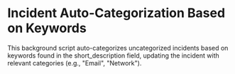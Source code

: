 # Incident Auto-Categorization Based on Keywords

This background script auto-categorizes uncategorized incidents based on keywords found in the short_description field, updating the incident with relevant categories (e.g., "Email", "Network"). 
